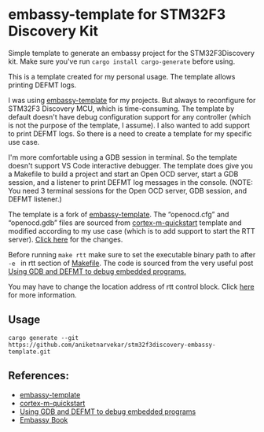 # embassy-template for STM32F3 Discovery Kit

Simple template to generate an embassy project for the STM32F3Discovery kit. Make sure you've run `cargo install cargo-generate` before using.

This is a template created for my personal usage. The template allows printing DEFMT logs.

I was using [embassy-template](https://github.com/lulf/embassy-template) for my projects. But always to reconfigure for STM32F3 Discovery MCU, which is time-consuming. The template by default doesn't have debug configuration support for any controller (which is not the purpose of the template, I assume). I also wanted to add support to print DEFMT logs. So there is a need to create a template for my specific use case.

I'm more comfortable using a GDB session in terminal. So the template doesn't support VS Code interactive debugger. The template does give you a Makefile to build a project and start an Open OCD server, start a GDB session, and a listener to print DEFMT log messages in the console. (NOTE: You need 3 terminal sessions for the Open OCD server, GDB session, and DEFMT listener.)

The template is a fork of [embassy-template](https://github.com/lulf/embassy-template). The “openocd.cfg” and “openocd.gdb” files are sourced from [cortex-m-quickstart](https://github.com/rust-embedded/cortex-m-quickstart) template and modified according to my use case (which is to add support to start the RTT server). [Click here](https://github.com/aniketnarvekar/stm32f3discovery-embassy-template/blob/6598f12db5e23310c4f8734ead68bfa6c88c6788/openocd.gdb#L37-L45) for the changes.

Before running `make rtt` make sure to set the executable binary path to after `-e ` in rtt section of [Makefile](https://github.com/aniketnarvekar/stm32f3discovery-embassy-template/blob/6598f12db5e23310c4f8734ead68bfa6c88c6788/Makefile#L13). The code is sourced from the very useful post [Using GDB and DEFMT to debug embedded programs.](https://ferrous-systems.com/blog/gdb-and-defmt/#defmt-print)

You may have to change the location address of rtt control block. Click [here](https://ferrous-systems.com/blog/gdb-and-defmt/#defmt-print) for more information.

## Usage

```
cargo generate --git https://github.com/aniketnarvekar/stm32f3discovery-embassy-template.git
```

## References:
- [embassy-template](https://github.com/lulf/embassy-template)
- [cortex-m-quickstart](https://github.com/rust-embedded/cortex-m-quickstart)
- [Using GDB and DEFMT to debug embedded programs](https://ferrous-systems.com/blog/gdb-and-defmt/#defmt-print)
- [Embassy Book](https://embassy.dev/book/#_cargo_generate)
